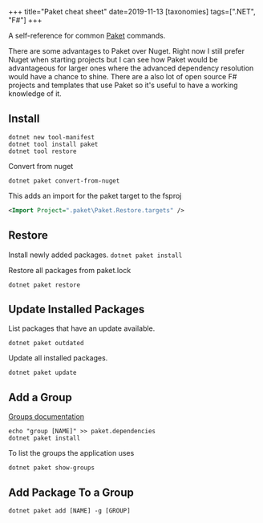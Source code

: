+++
title="Paket cheat sheet"
date=2019-11-13
[taxonomies]
tags=[".NET", "F#"]
+++

A self-reference for common [Paket](https://fsprojects.github.io/Paket/index.html) commands.

<!-- more -->

There are some advantages to Paket over Nuget.  Right now I still prefer Nuget when starting projects but I can see how Paket would be advantageous for larger ones where the advanced dependency resolution would have a chance to shine.  There are a also lot of open source F# projects and templates that use Paket so it's useful to have a working knowledge of it.

## Install
```
dotnet new tool-manifest
dotnet tool install paket
dotnet tool restore
```

Convert from nuget
```
dotnet paket convert-from-nuget
```
This adds an import for the paket target to the fsproj
```xml  
<Import Project=".paket\Paket.Restore.targets" />
```

## Restore

Install newly added packages.
```dotnet paket install```

Restore all packages from paket.lock
```
dotnet paket restore
```


## Update Installed Packages

List packages that have an update available.

```
dotnet paket outdated
```

Update all installed packages.
```
dotnet paket update
```


## Add a Group

[Groups documentation](https://fsprojects.github.io/Paket/groups.html)

```
echo "group [NAME]" >> paket.dependencies
dotnet paket install
```

To list the groups the application uses
```
dotnet paket show-groups
```

## Add Package To a Group
```
dotnet paket add [NAME] -g [GROUP]
```
